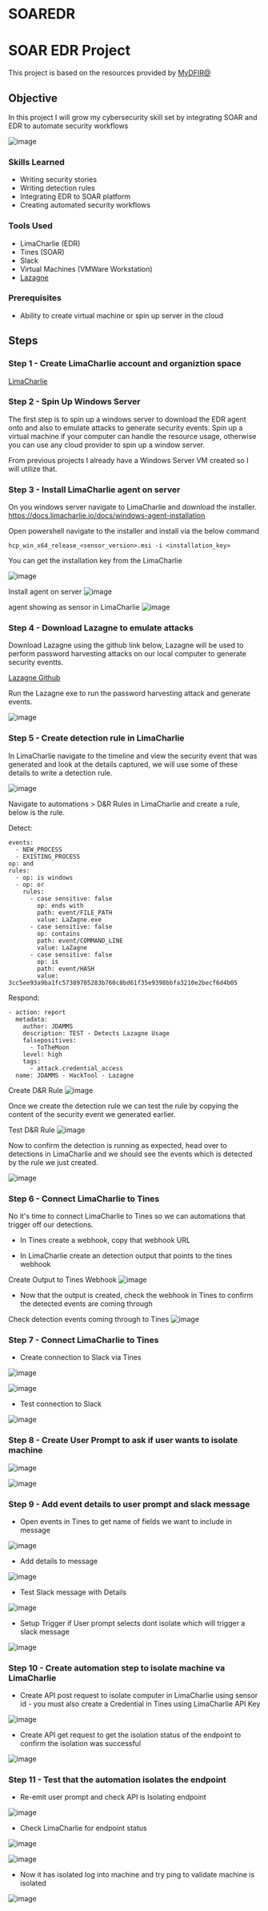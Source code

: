# SOAREDR

# SOAR EDR Project
This project is based on the resources provided by [MyDFIR@](https://www.mydfir.com/)

## Objective
In this project I will grow my cybersecurity skill set by integrating SOAR and EDR to automate security workflows

![image](https://github.com/user-attachments/assets/60f03015-0484-440f-8699-e96d7f6717e4)

### Skills Learned

- Writing security stories
- Writing detection rules
- Integrating EDR to SOAR platform
- Creating automated security workflows

### Tools Used

- LimaCharlie (EDR)
- Tines (SOAR)
- Slack
- Virtual Machines (VMWare Workstation)
- [Lazagne](https://github.com/AlessandroZ/LaZagne)

### Prerequisites 
- Ability to create virtual machine or spin up server in the cloud


## Steps

### Step 1 - Create LimaCharlie account and organiztion space

[LimaCharlie](https://limacharlie.io/)

### Step 2 - Spin Up Windows Server

The first step is to spin up a windows server to download the EDR agent onto and also to emulate attacks to generate security events. Spin up a virtual machine if your computer can handle the resource usage, otherwise you can use any cloud provider to spin up a window server.

From previous projects I already have a Windows Server VM created so I will utilize that.


### Step 3 - Install LimaCharlie agent on server

On you windows server navigate to LimaCharlie and download the installer. https://docs.limacharlie.io/docs/windows-agent-installation

Open powershell navigate to the installer and install via the below command

```
hcp_win_x64_release_<sensor_version>.msi -i <installation_key>
```

You can get the installation key from the LimaCharlie 

![image](https://github.com/user-attachments/assets/ffe96147-067b-4742-bfae-e1ac58b3ac77)

Install agent on server
![image](https://github.com/user-attachments/assets/20d1184c-1976-4541-aa11-eccd9f2dfab2)

agent showing as sensor in LimaCharlie
![image](https://github.com/user-attachments/assets/fe5da546-22d0-45eb-addc-3cf88159b503)

### Step 4 - Download Lazagne to emulate attacks

Download Lazagne using the github link below, Lazagne will be used to perform password harvesting attacks on our local computer to generate security eventts.

[Lazagne Github](https://github.com/AlessandroZ/LaZagne)

Run the Lazagne exe to run the password harvesting attack and generate events.

![image](https://github.com/user-attachments/assets/949d6625-43ae-475a-ae59-3296b74a86b3)

### Step 5 - Create detection rule in LimaCharlie

In LimaCharlie navigate to the timeline and view the security event that was generated and look at the details captured, we will use some of these details to write a detection rule.

![image](https://github.com/user-attachments/assets/9655ce1c-0072-42b7-87e9-ed21b3a97d79)

Navigate to automations > D&R Rules in LimaCharlie and create a rule, below is the rule.

Detect:
```
events:
  - NEW_PROCESS
  - EXISTING_PROCESS
op: and
rules:
  - op: is windows
  - op: or
    rules:
      - case sensitive: false
        op: ends with
        path: event/FILE_PATH
        value: LaZagne.exe
      - case sensitive: false
        op: contains
        path: event/COMMAND_LINE
        value: LaZagne
      - case sensitive: false
        op: is
        path: event/HASH
        value: 3cc5ee93a9ba1fc57389705283b760c8bd61f35e9398bbfa3210e2becf6d4b05
  ```

Respond:
```
- action: report
  metadata:
    author: JDAMMS
    description: TEST - Detects Lazagne Usage
    falsepositives:
      - ToTheMoon
    level: high
    tags:
      - attack.credential_access
  name: JDAMMS - HackTool - Lazagne
```

Create D&R Rule
![image](https://github.com/user-attachments/assets/f8a10531-0bdf-44af-88e4-32fe3c309a9d)

Once we create the detection rule we can test the rule by copying the content of the security event we generated earlier.

Test D&R Rule
![image](https://github.com/user-attachments/assets/2a9620d7-938a-42d3-a9be-f2512683cd6a)

Now to confirm the detection is running as expected, head over to detections in LimaCharlie and we should see the events which is detected by the rule we just created.

![image](https://github.com/user-attachments/assets/e90d9c8c-6513-42c6-9eb6-394411e533b9)

### Step 6 - Connect LimaCharlie to Tines

No it's time to connect LimaCharlie to Tines so we can automations that trigger off our detections.

- In Tines create a webhook, copy that webhook URL

- In LimaCharlie create an detection output that points to the tines webhook

Create Output to Tines Webhook
![image](https://github.com/user-attachments/assets/7208556a-a179-4fa4-8863-e751b5529254)

- Now that the output is created, check the webhook in Tines to confirm the detected events are coming through

Check detection events coming through to Tines
![image](https://github.com/user-attachments/assets/445b4780-8f57-4ace-a617-a2db92ec39d9)

### Step 7 - Connect LimaCharlie to Tines

- Create connection to Slack via Tines

![image](https://github.com/user-attachments/assets/7522caa9-588d-4cc6-9335-391e8b241f63)

![image](https://github.com/user-attachments/assets/59c6a410-1971-43ff-b417-6e1b71ab0f4f)

- Test connection to Slack
  
![image](https://github.com/user-attachments/assets/d81d9189-8688-4f66-9ac0-84a194955242)

### Step 8 - Create User Prompt to ask if user wants to isolate machine

![image](https://github.com/user-attachments/assets/643c72c1-d9c2-4fd4-9788-5fb860caeef3)

![image](https://github.com/user-attachments/assets/dbe15d5a-3a85-465f-baa8-044b01ed078a)


### Step 9 - Add event details to user prompt and slack message

- Open events in Tines to get name of fields we want to include in message

![image](https://github.com/user-attachments/assets/d34c0e48-4ed7-4db2-a806-3e051bfcc6a6)

- Add details to message

![image](https://github.com/user-attachments/assets/b2f040f9-7f93-4136-b824-638453efac5e)

- Test Slack message with Details

![image](https://github.com/user-attachments/assets/496bdbca-8ff1-4cd6-a5e7-4fe72a8952ef)

- Setup Trigger if User prompt selects dont isolate which will trigger a slack message

![image](https://github.com/user-attachments/assets/0cec6d78-3fde-494b-a47f-61cfef24ac91)

### Step 10 - Create automation step to isolate machine va LimaCharlie

- Create API post request to isolate computer in LimaCharlie using sensor id - you must also create a Credential in Tines using LimaCharlie API Key

![image](https://github.com/user-attachments/assets/3e4cc0ea-1aad-47a3-a744-1632c8d7aef3)

- Create API get request to get the isolation status of the endpoint to confirm the isolation was successful

![image](https://github.com/user-attachments/assets/4f6438bc-cc66-45f5-ace7-29c0c99812a6)


### Step 11 - Test that the automation isolates the endpoint

- Re-emit user prompt and check API is Isolating endpoint

![image](https://github.com/user-attachments/assets/abcc9e69-bfa6-48b0-83cb-7fdbbb21215c)

- Check LimaCharlie for endpoint status

![image](https://github.com/user-attachments/assets/28bcda53-437b-44ad-917f-15c482a0b59a)

![image](https://github.com/user-attachments/assets/f9a15fe5-6370-426c-a2aa-c1bf8b399871)


- Now it has isolated log into machine and try ping to validate machine is isolated
  
![image](https://github.com/user-attachments/assets/44765354-76a8-4318-837c-ddc1eeb42254)



